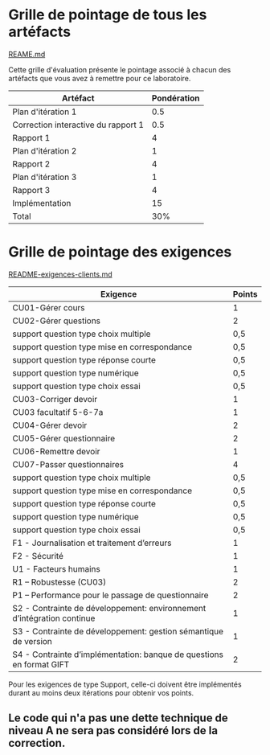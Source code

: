 # Grille de pointage de tous les artéfacts
[REAME.md](./README.md)

Cette grille d'évaluation présente le pointage associé à chacun des artéfacts que vous avez à remettre pour ce laboratoire.

|Artéfact|Pondération|
|--------|-----------|
|Plan d'itération 1| 0.5|
|Correction interactive du rapport 1|0.5|
|Rapport 1|4|
|Plan d'itération 2|1|
|Rapport 2|4|
|Plan d'itération 3|1|
|Rapport 3|	4|
|Implémentation|15|
| Total | 30%|

# Grille de pointage des exigences
[README-exigences-clients.md](./README-exigences-client.md)

|Exigence |Points|
|--------|-------|
|CU01-Gérer cours	|1|
|CU02-Gérer questions	|2|
|support question type choix multiple	|0,5|
|support question type mise en correspondance	|0,5|
|support question type réponse courte	|0,5|
|support question type numérique|	0,5|
|support question type choix essai	|0,5|
|CU03-Corriger devoir	|1|
|CU03 facultatif 5-6-7a	|1|
|CU04-Gérer devoir	|2|
|CU05-Gérer questionnaire	|2|
|CU06-Remettre devoir	|1|
|CU07-Passer questionnaires	|4|
|support question type choix multiple	|0,5|
|support question type mise en correspondance	|0,5|
|support question type réponse courte	|0,5|
|support question type numérique	|0,5|
|support question type choix essai	|0,5|
|F1 - Journalisation et traitement d’erreurs	|1|
|F2 - Sécurité	|1|
|U1 - Facteurs humains	|1|
|R1 – Robustesse (CU03)	|2|
|P1 – Performance pour le passage de questionnaire	|2|
|S2 - Contrainte de développement: environnement d’intégration continue	|1|
|S3 - Contrainte de développement: gestion sémantique de version|	1|
|S4 - Contrainte d’implémentation: banque de questions en format GIFT	|2|

Pour les exigences de type Support, celle-ci doivent être implémentés durant au moins deux itérations pour obtenir vos points.


## **Le code qui n'a pas une dette technique de niveau A ne sera pas considéré lors de la correction.**
